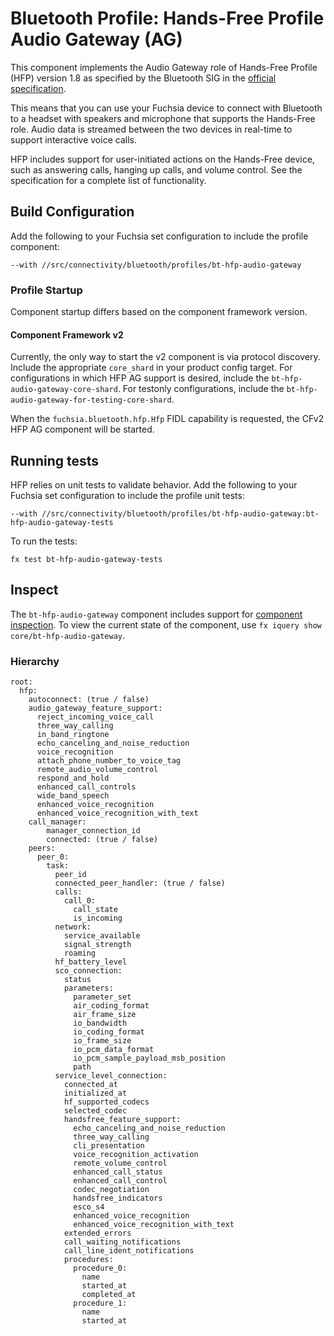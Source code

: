 # Bluetooth Profile: Hands-Free Profile Audio Gateway (AG)

This component implements the Audio Gateway role of Hands-Free Profile (HFP) version 1.8 as
specified by the Bluetooth SIG in the
[official specification](https://www.bluetooth.org/DocMan/handlers/DownloadDoc.ashx?doc_id=489628).

This means that you can use your Fuchsia device to connect with Bluetooth to a headset with speakers
and microphone that supports the Hands-Free role. Audio data is streamed between the two devices
in real-time to support interactive voice calls.

HFP includes support for user-initiated actions on the Hands-Free device, such as answering calls,
hanging up calls, and volume control. See the specification for a complete list of functionality.

## Build Configuration

Add the following to your Fuchsia set configuration to include the profile component:

`--with //src/connectivity/bluetooth/profiles/bt-hfp-audio-gateway`

### Profile Startup

Component startup differs based on the component framework version.

#### Component Framework v2

Currently, the only way to start the v2 component is via protocol discovery. Include the appropriate
`core_shard` in your product config target. For configurations in which HFP AG support is desired,
include the `bt-hfp-audio-gateway-core-shard`. For testonly configurations, include the
`bt-hfp-audio-gateway-for-testing-core-shard`.

When the `fuchsia.bluetooth.hfp.Hfp` FIDL capability is requested, the CFv2 HFP AG component will be
started.

## Running tests

HFP relies on unit tests to validate behavior. Add the following to your Fuchsia set configuration
to include the profile unit tests:

`--with //src/connectivity/bluetooth/profiles/bt-hfp-audio-gateway:bt-hfp-audio-gateway-tests`

To run the tests:

```
fx test bt-hfp-audio-gateway-tests
```

## Inspect

The `bt-hfp-audio-gateway` component includes support for
[component inspection](https://fuchsia.dev/fuchsia-src/development/diagnostics/inspect). To view
the current state of the component, use `fx iquery show core/bt-hfp-audio-gateway`.

### Hierarchy

```
root:
  hfp:
    autoconnect: (true / false)
    audio_gateway_feature_support:
      reject_incoming_voice_call
      three_way_calling
      in_band_ringtone
      echo_canceling_and_noise_reduction
      voice_recognition
      attach_phone_number_to_voice_tag
      remote_audio_volume_control
      respond_and_hold
      enhanced_call_controls
      wide_band_speech
      enhanced_voice_recognition
      enhanced_voice_recognition_with_text
    call_manager:
        manager_connection_id
        connected: (true / false)
    peers:
      peer_0:
        task:
          peer_id
          connected_peer_handler: (true / false)
          calls:
            call_0:
              call_state
              is_incoming
          network:
            service_available
            signal_strength
            roaming
          hf_battery_level
          sco_connection:
            status
            parameters:
              parameter_set
              air_coding_format
              air_frame_size
              io_bandwidth
              io_coding_format
              io_frame_size
              io_pcm_data_format
              io_pcm_sample_payload_msb_position
              path
          service_level_connection:
            connected_at
            initialized_at
            hf_supported_codecs
            selected_codec
            handsfree_feature_support:
              echo_canceling_and_noise_reduction
              three_way_calling
              cli_presentation
              voice_recognition_activation
              remote_volume_control
              enhanced_call_status
              enhanced_call_control
              codec_negotiation
              handsfree_indicators
              esco_s4
              enhanced_voice_recognition
              enhanced_voice_recognition_with_text
            extended_errors
            call_waiting_notifications
            call_line_ident_notifications
            procedures:
              procedure_0:
                name
                started_at
                completed_at
              procedure_1:
                name
                started_at

```
